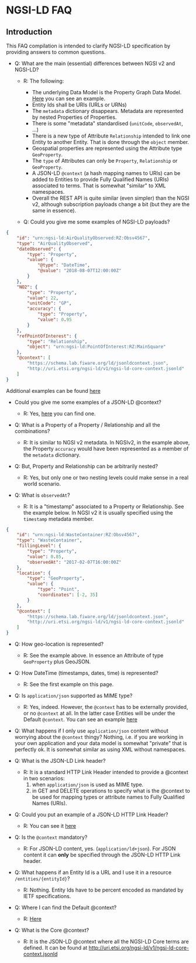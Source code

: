 # NGSI-LD FAQ

## Introduction

This FAQ compilation is intended to clarify NGSI-LD specification by providing
answers to common questions.

-   Q: What are the main (essential) differences between NGSI v2 and NGSI-LD?

    -   R: The following:

        -   The underlying Data Model is the Property Graph Data Model.
            [Here](https://github.com/Fiware/NGSI-LD_Wrapper/blob/master/doc/instantiation.png)
            you can see an example.
        -   Entity Ids shall be URIs (URLs or URNs)
        -   The `metadata` dictionary disappears. Metadata are represented by
            nested Properties of Properties.
        -   There is some "metadata" standardised (`unitCode`, `observedAt`,
            ...)
        -   There is a new type of Attribute `Relationship` intended to link one
            Entity to another Entity. That is done through the `object` member.
        -   Geospatial properties are represented using the Attribute type
            `GeoProperty`.
        -   The `type` of Attributes can only be `Property`, `Relationship` or
            `GeoProperty`.
        -   A JSON-LD `@context` (a hash mapping names to URIs) can be added to
            Entities to provide Fully Qualified Names (URIs) associated to
            terms. That is somewhat "similar" to XML namespaces.
        -   Overall the REST API is quite similar (even simpler) than the NGSI
            v2, although subscription payloads change a bit (but they are the
            same in essence).

    -   Q: Could you give me some examples of NGSI-LD payloads?

```json
{
    "id": "urn:ngsi-ld:AirQualityObserved:RZ:Obsv4567",
    "type": "AirQualityObserved",
    "dateObserved": {
        "type": "Property",
        "value": {
            "@type": "DateTime",
            "@value": "2018-08-07T12:00:00Z"
        }
    },
    "NO2": {
        "type": "Property",
        "value": 22,
        "unitCode": "GP",
        "accuracy": {
            "type": "Property",
            "value": 0.95
        }
    },
    "refPointOfInterest": {
        "type": "Relationship",
        "object": "urn:ngsi-ld:PointOfInterest:RZ:MainSquare"
    },
    "@context": [
        "https://schema.lab.fiware.org/ld/jsonldcontext.json",
        "http://uri.etsi.org/ngsi-ld/v1/ngsi-ld-core-context.jsonld"
    ]
}
```

Additional examples can be found
[here](https://github.com/Fiware/NGSI-LD_Tests/blob/master/contextProvision/create_entity_with_ldcontext_test.js#L16)

-   Could you give me some examples of a JSON-LD @context?

    -   R: Yes,
        [here](https://github.com/Fiware/NGSI-LD_Tests/blob/master/ldContext/testContext.jsonld)
        you can find one.

-   Q: What is a Property of a Property / Relationship and all the combinations?

    -   R: It is similar to NGSI v2 metadata. In NGSIv2, in the example above,
        the Property `accuracy` would have been represented as a member of the
        `metadata` dictionary.

-   Q: But, Property and Relationship can be arbitrarily nested?

    -   R: Yes, but only one or two nesting levels could make sense in a real
        world scenario.

-   Q: What is `observedAt`?

    -   R: It is a "timestamp" associated to a Property or Relationship. See the
        example below. In NGSI v2 it is usually specified using the `timestamp`
        metadata member.

```json
{
    "id": "urn:ngsi-ld:WasteContainer:RZ:Obsv4567",
    "type": "WasteContainer",
    "fillingLevel": {
        "type": "Property",
        "value": 0.85,
        "observedAt": "2017-02-07T16:00:00Z"
    },
    "location": {
        "type": "GeoProperty",
        "value": {
            "type": "Point",
            "coordinates": [-2, 35]
        }
    },
    "@context": [
        "https://schema.lab.fiware.org/ld/jsonldcontext.json",
        "http://uri.etsi.org/ngsi-ld/v1/ngsi-ld-core-context.jsonld"
    ]
}
```

-   Q: How geo-location is represented?

    -   R: See the example above. In essence an Attribute of type `GeoProperty`
        plus GeoJSON.

-   Q: How DateTime (timestamps, dates, time) is represented?

    -   R: See the first example on this page.

-   Q: Is `application/json` supported as MIME type?

    -   R: Yes, indeed. However, the `@context` has to be externally provided,
        or no `@context` at all. In the latter case Entities will be under the
        Default `@context`. You can see an example
        [here](https://github.com/Fiware/NGSI-LD_Tests/blob/master/contextProvision/create_entity_with_ldcontext_test.js#L18)

-   Q: What happens if I only use `application/json` content without worrying
    about the `@context` thingy? Nothing, i.e. if you are working in your own
    application and your data model is somewhat "private" that is perfectly ok.
    It is somewhat similar as using XML without namespaces.

-   Q: What is the JSON-LD Link header?

    -   R: It is a standard HTTP Link Header intended to provide a @context in
        two scenarios:
        1.  when `application/json` is used as MIME type.
        2.  in GET and DELETE operations to specify what is the @context to be
            used for mapping types or attribute names to Fully Qualified Names
            (URIs).

-   Q: Could you put an example of a JSON-LD HTTP Link Header?

    -   R: You can see it
        [here](https://github.com/Fiware/NGSI-LD_Tests/blob/master/contextConsumption/query_entities_with_ld_context_test.js#L13)

-   Q: Is the `@context` mandatory?

    -   R: For JSON-LD content, yes. (`application/ld+json`). For JSON content
        it can **only** be specified through the JSON-LD HTTP Link header.

-   Q: What happens if an Entity Id is a URL and I use it in a resource
    `/entities/{entityId}`?

    -   R: Nothing. Entity Ids have to be percent encoded as mandated by IETF
        specifications.

-   Q: Where I can find the Default @context?

    -   R:
        [Here](https://forge.etsi.org/gitlab/NGSI-LD/NGSI-LD/raw/master/defaultContext/defaultContext.jsonld)

-   Q: What is the Core @context?

    -   R: It is the JSON-LD @context where all the NGSI-LD Core terms are
        defined. It can be found at
        http://uri.etsi.org/ngsi-ld/v1/ngsi-ld-core-context.jsonld
